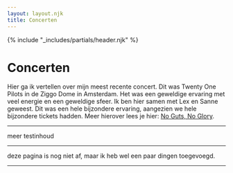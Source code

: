 ```yaml
---
layout: layout.njk
title: Concerten
---
```


{% include "_includes/partials/header.njk" %}

# Concerten
Hier ga ik vertellen over mijn meest recente concert. Dit was Twenty One Pilots in de Ziggo Dome in Amsterdam. Het was een geweldige ervaring met veel energie en een geweldige sfeer. Ik ben hier samen met Lex en Sanne geweest. Dit was een hele bijzondere ervaring, aangezien we hele bijzondere tickets hadden. Meer hierover lees je hier: [No Guts, No Glory](https://www.stichtingngng.nl/2025/05/01/lex-naar-twenty-one-pilots/).

---

meer testinhoud


---

deze pagina is nog niet af, maar ik heb wel een paar dingen toegevoegd.

--- 